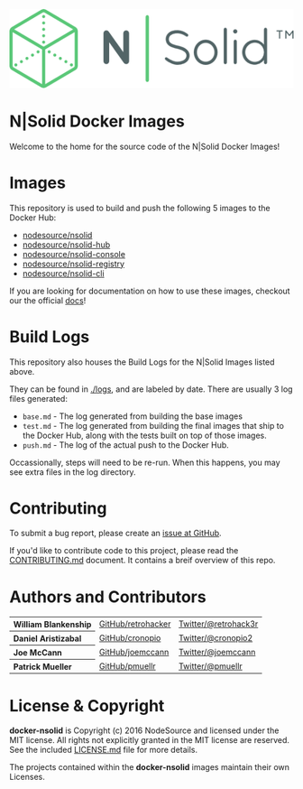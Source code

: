 ![N|Solid](./imgs/nsolid.png)

N|Solid Docker Images
=====================

Welcome to the home for the source code of the N|Solid Docker Images!

# Images

This repository is used to build and push the following 5 images to the Docker Hub:

* [nodesource/nsolid](https://hub.docker.com/r/nodesource/nsolid)
* [nodesource/nsolid-hub](https://hub.docker.com/r/nodesource/nsolid-hub)
* [nodesource/nsolid-console](https://hub.docker.com/r/nodesource/nsolid-console)
* [nodesource/nsolid-registry](https://hub.docker.com/r/nodesource/nsolid-registry)
* [nodesource/nsolid-cli](https://hub.docker.com/r/nodesource/nsolid-cli)

If you are looking for documentation on how to use these images, checkout our the official [docs](https://docs.nodesource.com)!

# Build Logs

This repository also houses the Build Logs for the N|Solid Images listed above.

They can be found in [./logs](./logs), and are labeled by date. There are usually 3 log files generated:

* `base.md` - The log generated from building the base images
* `test.md` - The log generated from building the final images that ship to the Docker Hub, along with the tests built on top of those images.
* `push.md` - The log of the actual push to the Docker Hub.

Occassionally, steps will need to be re-run. When this happens, you may see extra files in the log directory.

# Contributing

To submit a bug report, please create an [issue at GitHub](https://github.com/nodesource/docker-nsolid/issues/new).

If you'd like to contribute code to this project, please read the
[CONTRIBUTING.md](https://github.com/nodesource/docker-nsolid/blob/master/CONTRIBUTING.md) document. It contains a breif overview of this repo.

# Authors and Contributors

<table><tbody>
  <tr>
    <th align="left">William Blankenship</th>
    <td><a href="https://github.com/retrohacker">GitHub/retrohacker</a></td>
    <td><a href="https://twitter.com/retrohack3r">Twitter/@retrohack3r</a></td>
  </tr>
  <tr>
    <th align="left">Daniel Aristizabal</th>
    <td><a href="https://github.com/cronopio">GitHub/cronopio</a></td>
    <td><a href="https://twitter.com/cronopio2">Twitter/@cronopio2</a></td>
  </tr>
  <tr>
    <th align="left">Joe McCann</th>
    <td><a href="https://github.com/joemccann">GitHub/joemccann</a></td>
    <td><a href="https://twitter.com/joemccann">Twitter/@joemccann</a></td>
  </tr>
  <tr>
    <th align="left">Patrick Mueller</th>
    <td><a href="https://github.com/pmuellr">GitHub/pmuellr</a></td>
    <td><a href="https://twitter.com/pmuellr">Twitter/@pmuellr</a></td>
  </tr>
</tbody></table>

# License & Copyright

**docker-nsolid** is Copyright (c) 2016 NodeSource and licensed under the
MIT license. All rights not explicitly granted in the MIT license are reserved.
See the included [LICENSE.md](https://github.com/nodesource/docker-node/blob/master/LICENSE.md) file for more details.

The projects contained within the **docker-nsolid** images maintain their own Licenses.
